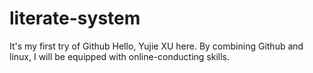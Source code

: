 # literate-system
It's my first try of Github
Hello, Yujie XU here. By combining Github and linux, I will be equipped with online-conducting skills.
